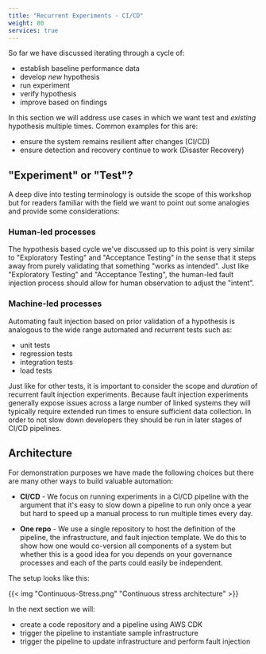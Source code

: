 ```yaml
---
title: "Recurrent Experiments - CI/CD"
weight: 80
services: true
---
```


So far we have discussed iterating through a cycle of: 

* establish baseline performance data 
* develop _new_ hypothesis
* run experiment
* verify hypothesis
* improve based on findings

In this section we will address use cases in which we want test and _existing_ hypothesis multiple times. Common examples for this are:

* ensure the system remains resilient after changes (CI/CD)
* ensure detection and recovery continue to work (Disaster Recovery)

## "Experiment" or "Test"?

A deep dive into testing terminology is outside the scope of this workshop but for readers familiar with the field we want to point out some analogies and provide some considerations:

### Human-led processes

The hypothesis based cycle we've discussed up to this point is very similar to "Exploratory Testing" and "Acceptance Testing" in the sense that it steps away from purely validating that something "works as intended". Just like "Exploratory Testing" and "Acceptance Testing", the human-led fault injection process should allow for human observation to adjust the "intent".

### Machine-led processes

Automating fault injection based on prior validation of a hypothesis is analogous to the wide range automated and recurrent tests such as:

* unit tests
* regression tests
* integration tests
* load tests

Just like for other tests, it is important to consider the scope and _duration_ of recurrent fault injection experiments. Because fault injection experiments generally expose issues across a large number of linked systems they will typically require extended run times to ensure sufficient data collection. In order to not slow down developers they should be run in later stages of CI/CD pipelines.

## Architecture

For demonstration purposes we have made the following choices but there are many other ways to build valuable automation:

* **CI/CD** - We focus on running experiments in a CI/CD pipeline with the argument that it's easy to slow down a pipeline to run only once a year but hard to speed up a manual process to run multiple times every day.

* **One repo** - We use a single repository to host the definition of the pipeline, the infrastructure, and fault injection template. We do this to show how one would co-version all components of a system but whether this is a good idea for you depends on your governance processes and each of the parts could easily be independent. 

The setup looks like this:

{{< img "Continuous-Stress.png" "Continuous stress architecture" >}}

In the next section we will:

* create a code repository and a pipeline using AWS CDK
* trigger the pipeline to instantiate sample infrastructure
* trigger the pipeline to update infrastructure and perform fault injection 
